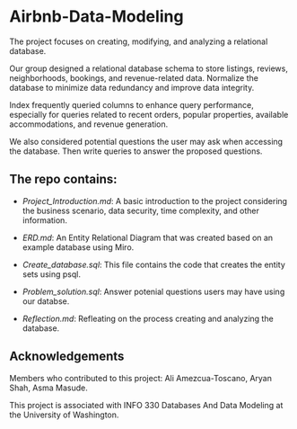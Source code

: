 # Airbnb-Data-Modeling 
The project focuses on creating, modifying, and analyzing a relational database. 

Our group designed a relational database schema to store listings, reviews, neighborhoods, bookings, and revenue-related data. Normalize the database to minimize data redundancy and improve data integrity.

Index frequently queried columns to enhance query performance, especially for queries related to recent orders, popular properties, available accommodations, and revenue generation.

We also considered potential questions the user may ask when accessing the database.
Then write queries to answer the proposed questions.



## The repo contains:
- *Project_Introduction.md*: A basic introduction to the project considering the business scenario, data security, time complexity, and other information.

- *ERD.md*: An Entity Relational Diagram that was created based on an example database using Miro.

- *Create_database.sql*: This file contains the code that creates the entity sets using psql.

- *Problem_solution.sql*: Answer potenial questions users may have using our databse.

- *Reflection.md*: Refleating on the process creating and analyzing the database.


## Acknowledgements
Members who contributed to this project: Ali Amezcua-Toscano, Aryan Shah, Asma Masude.

This project is associated with INFO 330 Databases And Data Modeling at the University of Washington.
